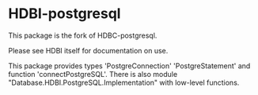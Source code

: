 HDBI-postgresql
===============
        
This package is the fork of HDBC-postgresql.

Please see HDBI itself for documentation on use.

This package provides types 'PostgreConnection' 'PostgreStatement' and function
'connectPostgreSQL'. There is also module
"Database.HDBI.PostgreSQL.Implementation" with low-level functions.